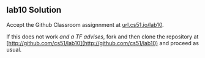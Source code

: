 
## lab10 Solution




Accept the Github Classroom assignnment at 
[url.cs51.io/lab10](http://url.cs51.io/lab10). 

If this does not work _and a TF advises_, fork and then clone the repository at 
[http://github.com/cs51/lab10](http://github.com/cs51/lab10) 
and proceed as usual.

